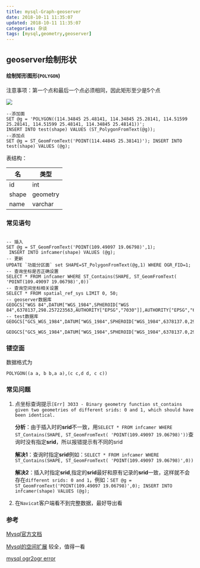 ```yaml
---
title: mysql-Graph-geoserver
date: 2018-10-11 11:35:07
updated: 2018-10-11 11:35:07
categories: 杂谈
tags: [mysql,geometry,geoserver]
---
```


## geoserver绘制形状

#### 绘制矩形图形(`POLYGON`)

注意事项：第一个点和最后一个点必须相同，因此矩形至少是5个点

![](http://ohdtoul5i.bkt.clouddn.com/%5CUsers%5Cxuan%5CAppData%5CRoaming%5CTypora%5Ctypora-user-images%5C1539238451033.png)

```mysql
--添加面
SET @g = 'POLYGON((114.34845 25.48141, 114.34845 25.28141, 114.51599 25.28141, 114.51599 25.48141, 114.34845 25.48141))';
INSERT INTO test(shape) VALUES (ST_PolygonFromText(@g));
--添加点
SET @g = ST_GeomFromText('POINT(114.44845 25.38141)'); INSERT INTO test(shape) VALUES (@g);
```

表结构：

| 名    | 类型     |
| ----- | -------- |
| id    | int      |
| shape | geometry |
| name  | varchar  |

### 常见语句
```MYSQL

-- 插入
SET @g = ST_GeomFromText('POINT(109.49097 19.06798)',1);
 INSERT INTO infcamer(shape) VALUES (@g);
-- 更新 
UPDATE `功能分区面` set SHAPE=ST_PolygonFromText(@g,1) WHERE OGR_FID=1; 
-- 查询坐标是否正确设置
SELECT * FROM infcamer WHERE ST_Contains(SHAPE, ST_GeomFromText( 'POINT(109.49097 19.06798)',0))
-- 查询空间坐标相关设置
SELECT * FROM spatial_ref_sys LIMIT 0, 50;
-- geoserver数据库
GEOGCS["WGS 84",DATUM["WGS_1984",SPHEROID["WGS 84",6378137,298.257223563,AUTHORITY["EPSG","7030"]],AUTHORITY["EPSG","6326"]],PRIMEM["Greenwich",0,AUTHORITY["EPSG","8901"]],UNIT["degree",0.0174532925199433,AUTHORITY["EPSG","9122"]],AUTHORITY["EPSG","4326"]]
-- test数据库
GEOGCS["GCS_WGS_1984",DATUM["WGS_1984",SPHEROID["WGS_1984",6378137.0,298.257223563]],PRIMEM["Greenwich",0.0],UNIT["Degree",0.0174532925199433]]

GEOGCS["GCS_WGS_1984",DATUM["WGS_1984",SPHEROID["WGS_1984",6378137.0,298.257223563]],PRIMEM["Greenwich",0.0],UNIT["Degree",0.0174532925199433],METADATA["World",-180.0,-90.0,180.0,90.0,0.0,0.0174532925199433,0.0,1262]]
```

### 镂空面

数据格式为

`POLYGON((a a, b b,a a),(c c,d d, c c)) `

### 常见问题

1. 点坐标查询提示`[Err] 3033 - Binary geometry function st_contains given two geometries of different srids: 0 and 1, which should have been identical.`

   **分析**：由于插入时的**srid**不一致，用`SELECT * FROM infcamer WHERE ST_Contains(SHAPE, ST_GeomFromText( 'POINT(109.49097 19.06798)'))`查询时没有指定**srid**，所以报错提示有不同的srid

   **解决1**：查询时指定**srid**例如：`SELECT * FROM infcamer WHERE ST_Contains(SHAPE, ST_GeomFromText( 'POINT(109.49097 19.06798)',0))`

   **解决2**：插入时指定**srid**,指定的**srid**最好和原有记录的**srid**一致，这样就不会存在`different srids: 0 and 1`，例如：`SET @g = ST_GeomFromText('POINT(109.49097 19.06798)',0);
    INSERT INTO infcamer(shape) VALUES (@g);`

2. 在`Navicat`客户端看不到完整数据，最好导出看




### 参考

[Mysql官方文档](https://dev.mysql.com/doc/refman/5.7/en/populating-spatial-columns.html)

[Mysql的空间扩展](http://www.mysqlab.net/docs/view/refman-5.1-zh/chapter/spatial-extensions-in-mysql.html)  较全，值得一看

[mysql ogr2ogr error](https://bugs.mysql.com/bug.php?id=79282)